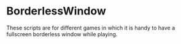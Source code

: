 BorderlessWindow
================

These scripts are for different games in which it is handy to have a fullscreen borderless window while playing.
